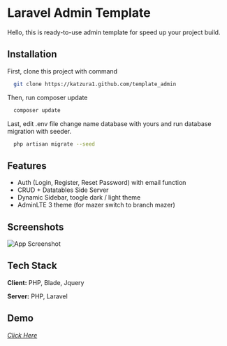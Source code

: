 # Laravel Admin Template

Hello, this is ready-to-use admin template for speed up your project build.

## Installation

First, clone this project with command

```bash
  git clone https://katzura1.github.com/template_admin
```

Then, run composer update

```bash
  composer update
```

Last, edit .env file change name database with yours and run database migration with seeder.

```bash
  php artisan migrate --seed
```

## Features

- Auth (Login, Register, Reset Password) with email function
- CRUD + Datatables Side Server
- Dynamic Sidebar, toogle dark / light theme
- AdminLTE 3 theme (for mazer switch to branch mazer)

## Screenshots

![App Screenshot](https://i.postimg.cc/v8JhrcgF/image.png)

## Tech Stack

**Client:** PHP, Blade, Jquery

**Server:** PHP, Laravel

## Demo

_[Click Here](https://demo-admin.katzura.my.id)_
